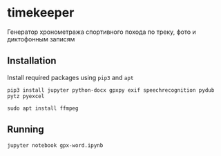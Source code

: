 # timekeeper
Генератор хронометража спортивного похода по треку, фото и диктофонным записям

## Installation
Install required packages using `pip3` and `apt`

  `pip3 install jupyter python-docx gpxpy exif speechrecognition pydub pytz pyexcel`
  
  `sudo apt install ffmpeg`
  
## Running
  `jupyter notebook gpx-word.ipynb`
